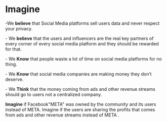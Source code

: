 # Imagine

\-We **believe** that Social Media platforms sell users data and never respect your privacy.

\- We **believe** that the users and influencers are the real key partners of every corner of every social media platform and they should be rewarded for that.

\- We **Know** that people waste a lot of time on social media platforms for no thing.

\- We **Know** that social media companies are making money they don’t deserve.

\- We **Think** that the money coming from ads and other revenue streams should go to users not a centralized company.

**Imagine** if Facebook"META"  was owned by the community and its users instead of META. Imagine if  the users are sharing the profits that comes from ads and other revenue streams instead of META .
